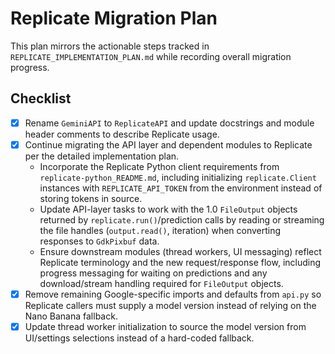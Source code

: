 # Replicate Migration Plan

This plan mirrors the actionable steps tracked in `REPLICATE_IMPLEMENTATION_PLAN.md` while recording overall migration progress.

## Checklist
- [x] Rename `GeminiAPI` to `ReplicateAPI` and update docstrings and module header comments to describe Replicate usage.
- [x] Continue migrating the API layer and dependent modules to Replicate per the detailed implementation plan.
  - Incorporate the Replicate Python client requirements from `replicate-python_README.md`, including initializing `replicate.Client` instances with `REPLICATE_API_TOKEN` from the environment instead of storing tokens in source.
  - Update API-layer tasks to work with the 1.0 `FileOutput` objects returned by `replicate.run()`/prediction calls by reading or streaming the file handles (`output.read()`, iteration) when converting responses to `GdkPixbuf` data.
  - Ensure downstream modules (thread workers, UI messaging) reflect Replicate terminology and the new request/response flow, including progress messaging for waiting on predictions and any download/stream handling required for `FileOutput` objects.
- [x] Remove remaining Google-specific imports and defaults from `api.py` so Replicate callers must supply a model version instead of relying on the Nano Banana fallback.
- [x] Update thread worker initialization to source the model version from UI/settings selections instead of a hard-coded fallback.
